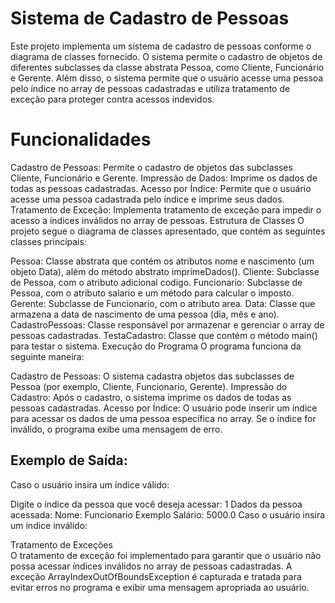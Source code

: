 # Sistema de Cadastro de Pessoas
Este projeto implementa um sistema de cadastro de pessoas conforme o diagrama de classes fornecido. O sistema permite o cadastro de objetos de diferentes subclasses da classe abstrata Pessoa, como Cliente, Funcionário e Gerente. Além disso, o sistema permite que o usuário acesse uma pessoa pelo índice no array de pessoas cadastradas e utiliza tratamento de exceção para proteger contra acessos indevidos.

# Funcionalidades
Cadastro de Pessoas: Permite o cadastro de objetos das subclasses Cliente, Funcionário e Gerente.
Impressão de Dados: Imprime os dados de todas as pessoas cadastradas.
Acesso por Índice: Permite que o usuário acesse uma pessoa cadastrada pelo índice e imprime seus dados.
Tratamento de Exceção: Implementa tratamento de exceção para impedir o acesso a índices inválidos no array de pessoas.
Estrutura de Classes
O projeto segue o diagrama de classes apresentado, que contém as seguintes classes principais:

Pessoa: Classe abstrata que contém os atributos nome e nascimento (um objeto Data), além do método abstrato imprimeDados().
Cliente: Subclasse de Pessoa, com o atributo adicional codigo.
Funcionario: Subclasse de Pessoa, com o atributo salario e um método para calcular o imposto.
Gerente: Subclasse de Funcionario, com o atributo area.
Data: Classe que armazena a data de nascimento de uma pessoa (dia, mês e ano).
CadastroPessoas: Classe responsável por armazenar e gerenciar o array de pessoas cadastradas.
TestaCadastro: Classe que contém o método main() para testar o sistema.
Execução do Programa
O programa funciona da seguinte maneira:

Cadastro de Pessoas: O sistema cadastra objetos das subclasses de Pessoa (por exemplo, Cliente, Funcionario, Gerente).
Impressão do Cadastro: Após o cadastro, o sistema imprime os dados de todas as pessoas cadastradas.
Acesso por Índice: O usuário pode inserir um índice para acessar os dados de uma pessoa específica no array. Se o índice for inválido, o programa exibe uma mensagem de erro.

## Exemplo de Saída:
Caso o usuário insira um índice válido:

Digite o índice da pessoa que você deseja acessar: 1
Dados da pessoa acessada:
Nome: Funcionario Exemplo
Salário: 5000.0
Caso o usuário insira um índice inválido:

Tratamento de Exceções
<br>
O tratamento de exceção foi implementado para garantir que o usuário não possa acessar índices inválidos no array de pessoas cadastradas. A exceção ArrayIndexOutOfBoundsException é capturada e tratada para evitar erros no programa e exibir uma mensagem apropriada ao usuário.